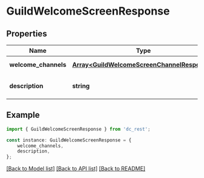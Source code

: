 # GuildWelcomeScreenResponse


## Properties

Name | Type | Description | Notes
------------ | ------------- | ------------- | -------------
**welcome_channels** | [**Array&lt;GuildWelcomeScreenChannelResponse&gt;**](GuildWelcomeScreenChannelResponse.md) |  | [default to undefined]
**description** | **string** |  | [optional] [default to undefined]

## Example

```typescript
import { GuildWelcomeScreenResponse } from 'dc_rest';

const instance: GuildWelcomeScreenResponse = {
    welcome_channels,
    description,
};
```

[[Back to Model list]](../README.md#documentation-for-models) [[Back to API list]](../README.md#documentation-for-api-endpoints) [[Back to README]](../README.md)

